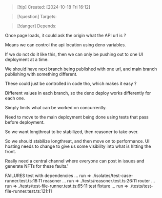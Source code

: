 
>[!tip] Created: [2024-10-18 Fri 16:12]

>[!question] Targets: 

>[!danger] Depends: 

Once page loads, it could ask the origin what the API url is ?

Means we can control the api location using deno variables.

If we do not do it like this, then we can only be pushing out to one UI deployment at a time.

We should have next branch being published with one url, and main branch publishing with something different.

These could just be controlled in code tho, which makes it easy ?

Different values in each branch, so the deno deploy works differently for each one.

Simply limits what can be worked on concurrently.

Need to move to the main deployment being done using tests that pass before deployment.

So we want longthreat to be stabilized, then reasoner to take over.

So we should stabilize longthreat, and then move on to performance.
UI hosting needs to change to give us some visibility into what is hitting the front.

Really need a central channel where everyone can post in issues and generate NFTs for these faults.'


FAILURES
test with dependencies ... run => ./isolates/test-case-runner.test.ts:18:11
reasoner ... run => ./tests/reasoner.test.ts:26:11
router ... run => ./tests/test-file-runner.test.ts:65:11
test fixture ... run => ./tests/test-file-runner.test.ts:121:11